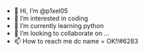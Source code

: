 - 👋 Hi, I’m @p1xel05
- 👀 I’m interested in coding
- 🌱 I’m currently learning python
- 💞️ I’m looking to collaborate on ...
- 📫 How to reach me dc name = OK!!#6283

<!---
p1xel05/p1xel05 is a ✨ special ✨ repository because its `README.md` (this file) appears on your GitHub profile.
You can click the Preview link to take a look at your changes.
--->
